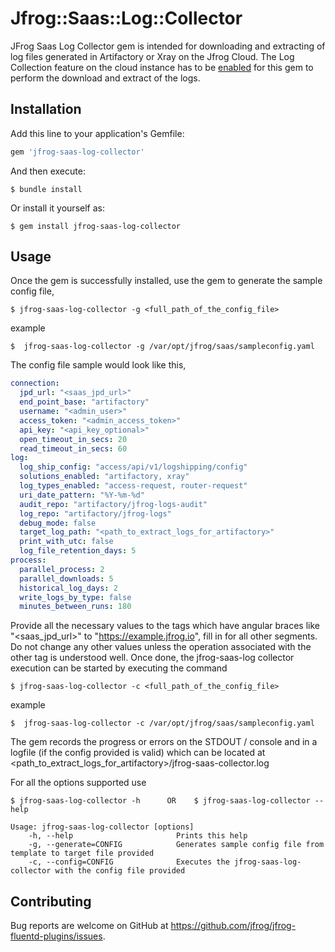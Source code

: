 # Jfrog::Saas::Log::Collector

JFrog Saas Log Collector gem is intended for downloading and extracting of log files generated in Artifactory or Xray on the Jfrog Cloud.
The Log Collection feature on the cloud instance has to be [enabled](https://www.jfrog.com/confluence/display/JFROG/Artifactory+REST+API#ArtifactoryRESTAPI-EnableLogCollection) for this gem to perform the download and extract of the logs.

## Installation

Add this line to your application's Gemfile:

```ruby
gem 'jfrog-saas-log-collector'
```

And then execute:

    $ bundle install

Or install it yourself as:

    $ gem install jfrog-saas-log-collector

## Usage

Once the gem is successfully installed, use the gem to generate the sample config file,

    $ jfrog-saas-log-collector -g <full_path_of_the_config_file>

example

    $  jfrog-saas-log-collector -g /var/opt/jfrog/saas/sampleconfig.yaml

The config file sample would look like this, 

```yaml
connection:
  jpd_url: "<saas_jpd_url>"
  end_point_base: "artifactory"
  username: "<admin_user>"
  access_token: "<admin_access_token>"
  api_key: "<api_key_optional>"
  open_timeout_in_secs: 20
  read_timeout_in_secs: 60
log:
  log_ship_config: "access/api/v1/logshipping/config"
  solutions_enabled: "artifactory, xray"
  log_types_enabled: "access-request, router-request"
  uri_date_pattern: "%Y-%m-%d"
  audit_repo: "artifactory/jfrog-logs-audit"
  log_repo: "artifactory/jfrog-logs"
  debug_mode: false
  target_log_path: "<path_to_extract_logs_for_artifactory>"
  print_with_utc: false
  log_file_retention_days: 5
process:
  parallel_process: 2
  parallel_downloads: 5
  historical_log_days: 2
  write_logs_by_type: false
  minutes_between_runs: 180

```
Provide all the necessary values to the tags which have angular braces like "<saas_jpd_url>" to "https://example.jfrog.io", fill in for all other segments. Do not change any other values unless the operation associated with the other tag is understood well.
Once done, the jfrog-saas-log collector execution can be started by executing the command

    $ jfrog-saas-log-collector -c <full_path_of_the_config_file>

example

    $  jfrog-saas-log-collector -c /var/opt/jfrog/saas/sampleconfig.yaml

The gem records the progress or errors on the STDOUT / console and in a logfile (if the config provided is valid) which can be located at  <path_to_extract_logs_for_artifactory>/jfrog-saas-collector.log

For all the options supported use

    $ jfrog-saas-log-collector -h      OR    $ jfrog-saas-log-collector --help

```shell
Usage: jfrog-saas-log-collector [options]
    -h, --help                       Prints this help
    -g, --generate=CONFIG            Generates sample config file from template to target file provided
    -c, --config=CONFIG              Executes the jfrog-saas-log-collector with the config file provided
```

## Contributing

Bug reports are welcome on GitHub at https://github.com/jfrog/jfrog-fluentd-plugins/issues.

